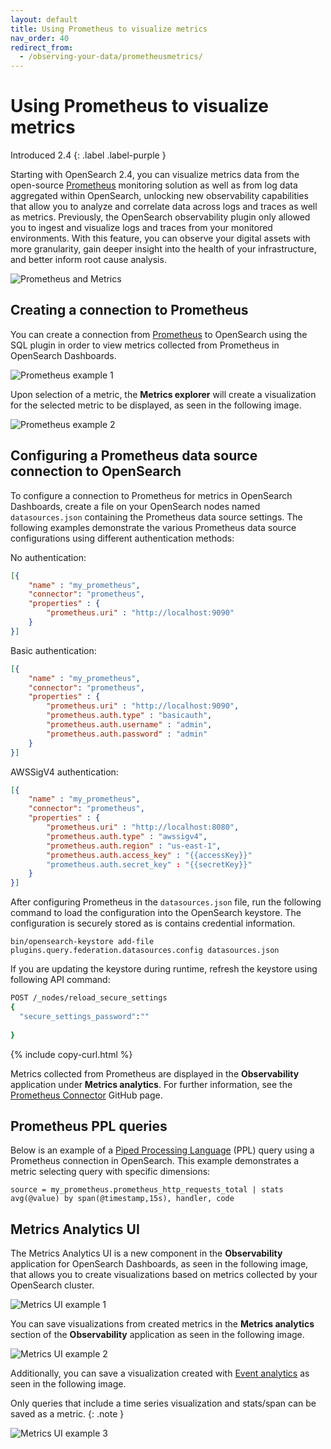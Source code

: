 ```yaml
---
layout: default
title: Using Prometheus to visualize metrics
nav_order: 40
redirect_from:
  - /observing-your-data/prometheusmetrics/
---
```


# Using Prometheus to visualize metrics
Introduced 2.4
{: .label .label-purple }

Starting with OpenSearch 2.4, you can visualize metrics data from the open-source [Prometheus](https://prometheus.io/) monitoring solution as well as from log data aggregated within OpenSearch, unlocking new observability capabilities that allow you to analyze and correlate data across logs and traces as well as metrics. Previously, the OpenSearch observability plugin only allowed you to ingest and visualize logs and traces from your monitored environments. With this feature, you can observe your digital assets with more granularity, gain deeper insight into the health of your infrastructure, and better inform root cause analysis.

![Prometheus and Metrics]({{site.url}}{{site.baseurl}}/images/metrics/metricsgif.gif)

## Creating a connection to Prometheus

You can create a connection from [Prometheus](https://prometheus.io/) to OpenSearch using the SQL plugin in order to view metrics collected from Prometheus in OpenSearch Dashboards.

![Prometheus example 1]({{site.url}}{{site.baseurl}}/images/metrics/metrics4.png)

Upon selection of a metric, the **Metrics explorer** will create a visualization for the selected metric to be displayed, as seen in the following image.

![Prometheus example 2]({{site.url}}{{site.baseurl}}/images/metrics/metrics5.png)

## Configuring a Prometheus data source connection to OpenSearch

To configure a connection to Prometheus for metrics in OpenSearch Dashboards, create a file on your OpenSearch nodes named `datasources.json` containing the Prometheus data source settings. The following examples demonstrate the various Prometheus data source configurations using different authentication methods:

No authentication:

```json
[{
    "name" : "my_prometheus",
    "connector": "prometheus",
    "properties" : {
        "prometheus.uri" : "http://localhost:9090"
    }
}]
```

Basic authentication:

```json
[{
    "name" : "my_prometheus",
    "connector": "prometheus",
    "properties" : {
        "prometheus.uri" : "http://localhost:9090",
        "prometheus.auth.type" : "basicauth",
        "prometheus.auth.username" : "admin",
        "prometheus.auth.password" : "admin"
    }
}]
```

AWSSigV4 authentication:

```json
[{
    "name" : "my_prometheus",
    "connector": "prometheus",
    "properties" : {
        "prometheus.uri" : "http://localhost:8080",
        "prometheus.auth.type" : "awssigv4",
        "prometheus.auth.region" : "us-east-1",
        "prometheus.auth.access_key" : "{{accessKey}}"
        "prometheus.auth.secret_key" : "{{secretKey}}"
    }
}]
```

After configuring Prometheus in the `datasources.json` file, run the following command to load the configuration into the OpenSearch keystore. The configuration is securely stored as is contains credential information.

```
bin/opensearch-keystore add-file plugins.query.federation.datasources.config datasources.json
```

If you are updating the keystore during runtime, refresh the keystore using following API command:

```bash
POST /_nodes/reload_secure_settings
{
  "secure_settings_password":""
  
}
```
{% include copy-curl.html %}

Metrics collected from Prometheus are displayed in the **Observability** application under **Metrics analytics**. For further information, see the [Prometheus Connector](https://github.com/opensearch-project/sql/blob/main/docs/user/ppl/admin/prometheus_connector.rst) GitHub page.

## Prometheus PPL queries

Below is an example of a [Piped Processing Language]({{site.url}}{{site.baseurl}}/search-plugins/sql/ppl/index) (PPL) query using a Prometheus connection in OpenSearch. This example demonstrates a metric selecting query with specific dimensions:

```
source = my_prometheus.prometheus_http_requests_total | stats avg(@value) by span(@timestamp,15s), handler, code
```

## Metrics Analytics UI

The Metrics Analytics UI is a new component in the **Observability** application for OpenSearch Dashboards, as seen in the following image, that allows you to create visualizations based on metrics collected by your OpenSearch cluster.

![Metrics UI example 1]({{site.url}}{{site.baseurl}}/images/metrics/metrics1.png)

You can save visualizations from created metrics in the **Metrics analytics** section of the **Observability** application as seen in the following image.

![Metrics UI example 2]({{site.url}}{{site.baseurl}}/images/metrics/metrics2.png)

Additionally, you can save a visualization created with [Event analytics]({{site.url}}{{site.baseurl}}/observing-your-data/event-analytics/) as seen in the following image.

Only queries that include a time series visualization and stats/span can be saved as a metric.
{: .note }

![Metrics UI example 3]({{site.url}}{{site.baseurl}}/images/metrics/metrics3.png)
